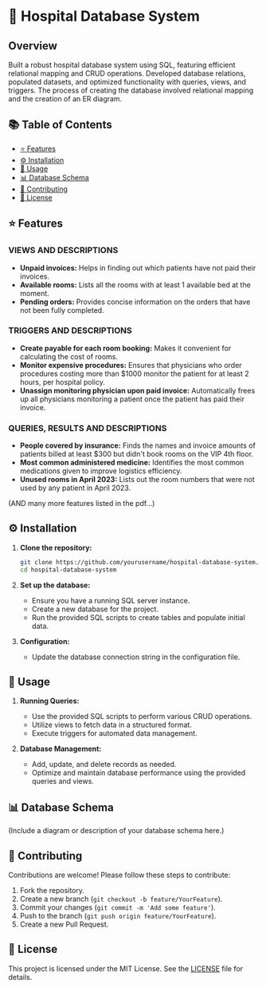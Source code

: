 
# 🏥 Hospital Database System

## Overview

Built a robust hospital database system using SQL, featuring efficient relational mapping and CRUD operations. Developed database relations, populated datasets, and optimized functionality with queries, views, and triggers. The process of creating the database involved relational mapping and the creation of an ER diagram.

## 📚 Table of Contents

- [⭐ Features](#features)
- [⚙️ Installation](#installation)
- [🚀 Usage](#usage)
- [📊 Database Schema](#database-schema)
- [🤝 Contributing](#contributing)
- [📜 License](#license)

## ⭐ Features

### VIEWS AND DESCRIPTIONS
- **Unpaid invoices:** Helps in finding out which patients have not paid their invoices.
- **Available rooms:** Lists all the rooms with at least 1 available bed at the moment.
- **Pending orders:** Provides concise information on the orders that have not been fully completed.

### TRIGGERS AND DESCRIPTIONS
- **Create payable for each room booking:** Makes it convenient for calculating the cost of rooms.
- **Monitor expensive procedures:** Ensures that physicians who order procedures costing more than $1000 monitor the patient for at least 2 hours, per hospital policy.
- **Unassign monitoring physician upon paid invoice:** Automatically frees up all physicians monitoring a patient once the patient has paid their invoice.

### QUERIES, RESULTS AND DESCRIPTIONS
- **People covered by insurance:** Finds the names and invoice amounts of patients billed at least $300 but didn't book rooms on the VIP 4th floor.
- **Most common administered medicine:** Identifies the most common medications given to improve logistics efficiency.
- **Unused rooms in April 2023:** Lists out the room numbers that were not used by any patient in April 2023.

(AND many more features listed in the pdf...)

## ⚙️ Installation

1. **Clone the repository:**
   ```bash
   git clone https://github.com/yourusername/hospital-database-system.git
   cd hospital-database-system
   ```

2. **Set up the database:**
   - Ensure you have a running SQL server instance.
   - Create a new database for the project.
   - Run the provided SQL scripts to create tables and populate initial data.

3. **Configuration:**
   - Update the database connection string in the configuration file.

## 🚀 Usage

1. **Running Queries:**
   - Use the provided SQL scripts to perform various CRUD operations.
   - Utilize views to fetch data in a structured format.
   - Execute triggers for automated data management.

2. **Database Management:**
   - Add, update, and delete records as needed.
   - Optimize and maintain database performance using the provided queries and views.

## 📊 Database Schema

(Include a diagram or description of your database schema here.)

## 🤝 Contributing

Contributions are welcome! Please follow these steps to contribute:

1. Fork the repository.
2. Create a new branch (`git checkout -b feature/YourFeature`).
3. Commit your changes (`git commit -m 'Add some feature'`).
4. Push to the branch (`git push origin feature/YourFeature`).
5. Create a new Pull Request.

## 📜 License

This project is licensed under the MIT License. See the [LICENSE](LICENSE) file for details.
